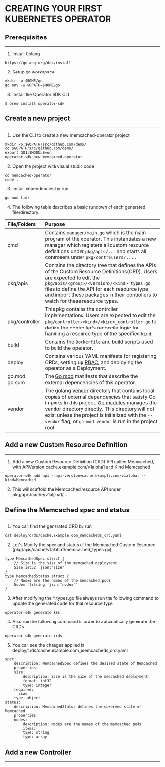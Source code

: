 # CREATING YOUR FIRST KUBERNETES OPERATOR


## Prerequisites
---

1. Install Golang

```
https://golang.org/doc/install
```

2. Setup go workspace

```
mkdir -p $HOME/go
go env -w GOPATH=$HOME/go
```

3. Install the Operator SDK CLI

```
$ brew install operator-sdk
```


## Create a new project
---

1. Use the CLI to create a new memcached-operator project

```
mkdir -p $GOPATH/src/github.com/demo/
cd $GOPATH/src/github.com/demo/
export GO111MODULE=on
operator-sdk new memcached-operator
```

2. Open the project with visual studio code

```
cd memcached-operator
code .
```

3. Install dependencies by run

```
go mod tidy
```

4. The following table describes a basic rundown of each generated file/directory.


| File/Folders   | Purpose                           |
| :---           | :--- |
| cmd       | Contains `manager/main.go` which is the main program of the operator. This instantiates a new manager which registers all custom resource definitions under `pkg/apis/...` and starts all controllers under `pkg/controllers/...`  . |
| pkg/apis | Contains the directory tree that defines the APIs of the Custom Resource Definitions(CRD). Users are expected to edit the `pkg/apis/<group>/<version>/<kind>_types.go` files to define the API for each resource type and import these packages in their controllers to watch for these resource types.|
| pkg/controller | This pkg contains the controller implementations. Users are expected to edit the `pkg/controller/<kind>/<kind>_controller.go` to define the controller's reconcile logic for handling a resource type of the specified `kind`. |
| build | Contains the `Dockerfile` and build scripts used to build the operator. |
| deploy | Contains various YAML manifests for registering CRDs, setting up [RBAC][RBAC], and deploying the operator as a Deployment.
| go.mod go.sum | The [Go mod][go_mod] manifests that describe the external dependencies of this operator. |
| vendor | The golang [vendor][Vendor] directory that contains local copies of external dependencies that satisfy Go imports in this project. [Go modules][go_mod] manages the vendor directory directly. This directory will not exist unless the project is initialized with the `--vendor` flag, or `go mod vendor` is run in the project root. |

[RBAC]: https://kubernetes.io/docs/reference/access-authn-authz/rbac/
[Vendor]: https://golang.org/cmd/go/#hdr-Vendor_Directories
[go_mod]: https://github.com/golang/go/wiki/Modules


## Add a new Custom Resource Definition
---

1. Add a new Custom Resource Definition (CRD) API called Memcached, with APIVersion cache.example.com/v1alpha1 and Kind Memcached

```
operator-sdk add api --api-version=cache.example.com/v1alpha1 --kind=Memcached
```

2. This will scaffold the Memcached resource API under pkg/apis/cache/v1alpha1/...


## Define the Memcached spec and status
---

1. You can find the generated CRD by run

```
cat deploy/crds/cache.example.com_memcacheds_crd.yaml
```

2. Let's Modify the spec and status of the Memcached Custom Resource (pkg/apis/cache/v1alpha1/memcached_types.go)

```
type MemcachedSpec struct {
    // Size is the size of the memcached deployment
    Size int32 `json:"size"`
}
type MemcachedStatus struct {
    // Nodes are the names of the memcached pods 
    Nodes []string `json:"nodes"`
}
```

3. After modifying the *_types.go file always run the following command to update the generated code for that resource type

```
operator-sdk generate k8s
```

4. Also run the following command in order to automatically generate the CRDs

```
operator-sdk generate crds
```

5. You can see the changes applied in deploy/crds/cache.example.com_memcacheds_crd.yaml

```
spec:
    description: MemcachedSpec defines the desired state of Memcached
    properties:
    size:
        description: Size is the size of the memcached deployment
        format: int32
        type: integer
    required:
    - size
    type: object
status:
    description: MemcachedStatus defines the observed state of Memcached
    properties:
    nodes:
        description: Nodes are the names of the memcached pods
        items:
        type: string
        type: array
```


## Add a new Controller
---

